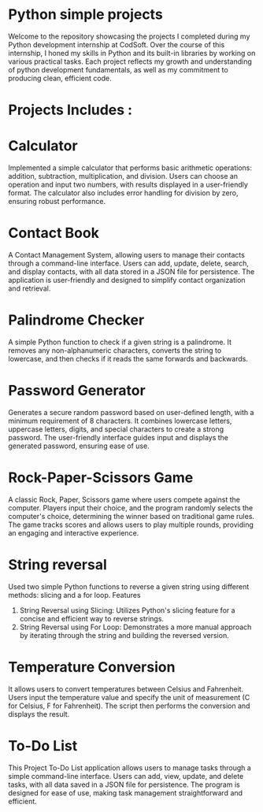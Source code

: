 # Python simple projects
Welcome to the repository showcasing the projects I completed during my Python development internship at CodSoft. Over the course of this internship, I honed my skills in Python and its built-in libraries by working on various practical tasks. Each project reflects my growth and understanding of python development fundamentals, as well as my commitment to producing clean, efficient code.

# Projects Includes :

# Calculator
Implemented a simple calculator that performs basic arithmetic operations: addition, subtraction, multiplication, and division. Users can choose an operation and input two numbers, with results displayed in a user-friendly format. The calculator also includes error handling for division by zero, ensuring robust performance.
# Contact Book
A Contact Management System, allowing users to manage their contacts through a command-line interface. Users can add, update, delete, search, and display contacts, with all data stored in a JSON file for persistence. The application is user-friendly and designed to simplify contact organization and retrieval.
# Palindrome Checker
A simple Python function to check if a given string is a palindrome. It removes any non-alphanumeric characters, converts the string to lowercase, and then checks if it reads the same forwards and backwards.
# Password Generator
Generates a secure random password based on user-defined length, with a minimum requirement of 8 characters. It combines lowercase letters, uppercase letters, digits, and special characters to create a strong password. The user-friendly interface guides input and displays the generated password, ensuring ease of use.
# Rock-Paper-Scissors Game
A classic Rock, Paper, Scissors game where users compete against the computer. Players input their choice, and the program randomly selects the computer's choice, determining the winner based on traditional game rules. The game tracks scores and allows users to play multiple rounds, providing an engaging and interactive experience.
# String reversal
Used two simple Python functions to reverse a given string using different methods: slicing and a for loop.
Features
1. String Reversal using Slicing: Utilizes Python's slicing feature for a concise and efficient way to reverse strings.
2. String Reversal using For Loop: Demonstrates a more manual approach by iterating through the string and building the reversed version.
# Temperature Conversion
It allows users to convert temperatures between Celsius and Fahrenheit. Users input the temperature value and specify the unit of measurement (C for Celsius, F for Fahrenheit). The script then performs the conversion and displays the result.
# To-Do List
This Project To-Do List application allows users to manage tasks through a simple command-line interface. Users can add, view, update, and delete tasks, with all data saved in a JSON file for persistence. The program is designed for ease of use, making task management straightforward and efficient.
